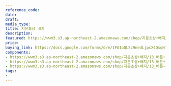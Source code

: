 ```yaml
---
reference_code: 
date: 
draft: 
media_type: 
title: 지문초상 배지
description: 
featured: https://wwm3.s3.ap-northeast-2.amazonaws.com/shop/지문초상+배지/13_버튼+(1)r.jpg
price: 
buying_link: https://docs.google.com/forms/d/e/1FAIpQLSc9nedLjpcX4QsqHfsDClSUvnY_z8JjKZMrkfDJmnqozNUliA/viewform
components:
- https://wwm3.s3.ap-northeast-2.amazonaws.com/shop/지문초상+배지/13_버튼+(1)r.jpg
- https://wwm3.s3.ap-northeast-2.amazonaws.com/shop/지문초상+배지/13_버튼+(2)r.jpg
- https://wwm3.s3.ap-northeast-2.amazonaws.com/shop/지문초상+배지/13_버튼+(3)r.jpg
tags:
- 
---
```

